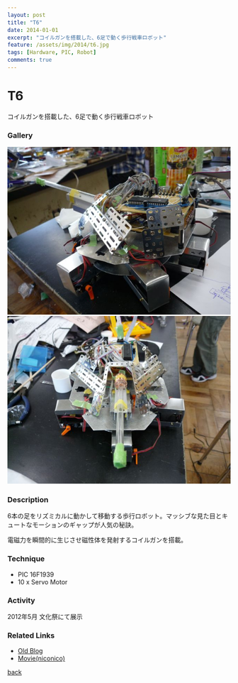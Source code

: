 ```yaml
---
layout: post
title: "T6"
date: 2014-01-01
excerpt: "コイルガンを搭載した、6足で動く歩行戦車ロボット"
feature: /assets/img/2014/t6.jpg
tags: [Hardware, PIC, Robot]
comments: true
---
```



# T6

コイルガンを搭載した、6足で動く歩行戦車ロボット

### Gallery

  ![](/img/2014/t6.jpg)
  ![](/img/2014/t62.jpg)

### Description

  6本の足をリズミカルに動かして移動する歩行ロボット。マッシブな見た目とキュートなモーションのギャップが人気の秘訣。

  電磁力を瞬間的に生じさせ磁性体を発射するコイルガンを搭載。

### Technique

  * PIC 16F1939
  * 10 x Servo Motor
  
### Activity

  2012年5月 文化祭にて展示

### Related Links

  * [Old Blog](http://sparks-row.blogspot.jp/2012/04/blog-post.html)
  * [Movie(niconico)](http://www.nicovideo.jp/watch/sm17568642)

[back](/)